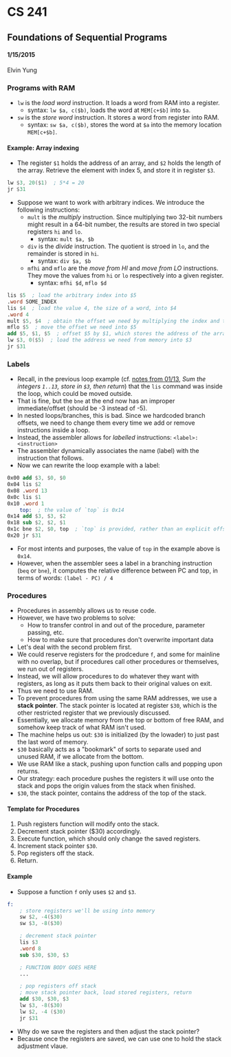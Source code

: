 # CS 241
## Foundations of Sequential Programs
#### 1/15/2015
Elvin Yung

###  Programs with RAM
* `lw` is the *load word* instruction. It loads a word from RAM into a register.
    * syntax: `lw $a, c($b)`, loads the word at `MEM[c+$b]` into `$a`.
* `sw` is the *store word* instruction. It stores a word from register into RAM.
    * syntax: `sw $a, c($b)`, stores the word at `$a` into the memory location `MEM[c+$b]`.

#### Example: Array indexing
* The register `$1` holds the address of an array, and `$2` holds the length of the array. Retrieve the element with index 5, and store it in register `$3`.

```nasm
lw $3, 20($1)  ; 5*4 = 20
jr $31
```

* Suppose we want to work with arbitrary indices. We introduce the following instructions:
    * `mult` is the *multiply* instruction. Since multiplying two 32-bit numbers might result in a 64-bit number, the results are stored in two special registers `hi` and `lo`.
        * syntax: `mult $a, $b`
    * `div` is the *divide* instruction. The quotient is stroed in `lo`, and the remainder is stored in `hi`.
        * syntax: `div $a, $b`
    * `mfhi` and `mflo` are the *move from HI* and *move from LO* instructions. They move the values from `hi` or `lo` respectively into a given register.
        * syntax: `mfhi $d`, `mflo $d`

```nasm
lis $5  ; load the arbitrary index into $5
.word SOME_INDEX
lis $4  ; load the value 4, the size of a word, into $4
.word 4
mult $5, $4  ; obtain the offset we need by multiplying the index and the size of a word
mflo $5  ; move the offset we need into $5
add $5, $1, $5  ; offset $5 by $1, which stores the address of the array
lw $3, 0($5)  ; load the address we need from memory into $3
jr $31
```

### Labels
* Recall, in the previous loop example (cf. [notes from 01/13](20150113.md), *Sum the integers `1..13`, store in `$3`, then return*) that the `lis` command was inside the loop, which could be moved outside.
* That is fine, but the `bne` at the end now has an improper immediate/offset (should be -3 instead of -5). 
* In nested loops/branches, this is bad. Since we hardcoded branch offsets, we need to change them every time we add or remove instructions inside a loop.
* Instead, the assembler allows for *labelled* instructions: `<label>: <instruction>`
* The assembler dynamically associates the name (label) with the instruction that follows.
* Now we can rewrite the loop example with a label:

```nasm
0x00 add $3, $0, $0
0x04 lis $2
0x08 .word 13
0x0c lis $1
0x10 .word 1
    top:  ; the value of `top` is 0x14
0x14 add $3, $3, $2
0x18 sub $2, $2, $1
0x1c bne $2, $0, top  ; `top` is provided, rather than an explicit offset
0x20 jr $31
```

* For most intents and purposes, the value of `top` in the example above is `0x14`.
* However, when the assembler sees a label in a branching instruction (`beq` or `bne`), it computes the relative difference between PC and top, in terms of words: `(label - PC) / 4`

### Procedures
* Procedures in assembly allows us to reuse code.
* However, we have two problems to solve:
    * How to transfer control in and out of the procedure, parameter passing, etc.
    * How to make sure that procedures don't overwrite important data
* Let's deal with the second problem first. 
* We could reserve registers for the prodcedure `f`, and some for mainline with no overlap, but if procedures call other procedures or themselves, we run out of registers. 
* Instead, we will allow procedures to do whatever they want with registers, as long as it puts them back to their original values on exit.
* Thus we need to use RAM.
* To prevent procedures from using the same RAM addresses, we use a **stack pointer**. The stack pointer is located at register `$30`, which is the other restricted register that we previously discussed.
* Essentially, we allocate memory from the top or bottom of free RAM, and somehow keep track of what RAM isn't used. 
* The machine helps us out: `$30` is initialized (by the lowader) to just past the last word of memory. 
* `$30` basically acts as a "bookmark" of sorts to separate used and unused RAM, if we allocate from the bottom.
* We use RAM like a stack, pushing upon function calls and popping upon returns. 
* Our strategy: each procedure pushes the registers it will use onto the stack and pops the origin values from the stack when finished.
* `$30`, the stack pointer, contains the address of the top of the stack.

#### Template for Procedures
1. Push registers function will modify onto the stack.
2. Decrement stack pointer ($30) accordingly.
3. Execute function, which should only change the saved registers.
4. Increment stack pointer `$30`.
5. Pop registers off the stack.
6. Return.

#### Example
* Suppose a function `f` only uses `$2` and `$3`. 

```nasm
f: 
    ; store registers we'll be using into memory
    sw $2, -4($30)
    sw $3, -8($30)

    ; decrement stack pointer
    lis $3
    .word 8
    sub $30, $30, $3

    ; FUNCTION BODY GOES HERE
    ...

    ; pop registers off stack
    ; move stack pointer back, load stored registers, return
    add $30, $30, $3
    lw $3, -8($30)
    lw $2, -4 ($30)
    jr $31
```

* Why do we save the registers and then adjust the stack pointer?
* Because once the registers are saved, we can use one to hold the stack adjustment vlaue.

